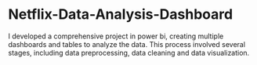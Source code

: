 # Netflix-Data-Analysis-Dashboard
 I developed a comprehensive project in power bi, creating multiple dashboards and tables to analyze the data. This process involved several stages, including data preprocessing, data cleaning and data visualization.
